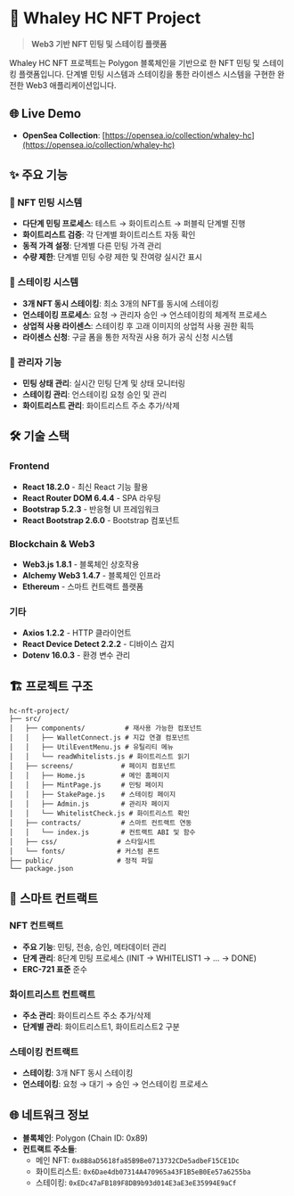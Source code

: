 # 🐋 Whaley HC NFT Project

> **Web3 기반 NFT 민팅 및 스테이킹 플랫폼**

Whaley HC NFT 프로젝트는 Polygon 블록체인을 기반으로 한 NFT 민팅 및 스테이킹 플랫폼입니다. 단계별 민팅 시스템과 스테이킹을 통한 라이센스 시스템을 구현한 완전한 Web3 애플리케이션입니다.

## 🌐 Live Demo

- **OpenSea Collection**: [https://opensea.io/collection/whaley-hc](https://opensea.io/collection/whaley-hc)

## ✨ 주요 기능

### 🎯 NFT 민팅 시스템
- **다단계 민팅 프로세스**: 테스트 → 화이트리스트 → 퍼블릭 단계별 진행
- **화이트리스트 검증**: 각 단계별 화이트리스트 자동 확인
- **동적 가격 설정**: 단계별 다른 민팅 가격 관리
- **수량 제한**: 단계별 민팅 수량 제한 및 잔여량 실시간 표시

### 💎 스테이킹 시스템
- **3개 NFT 동시 스테이킹**: 최소 3개의 NFT를 동시에 스테이킹
- **언스테이킹 프로세스**: 요청 → 관리자 승인 → 언스테이킹의 체계적 프로세스
- **상업적 사용 라이센스**: 스테이킹 후 고래 이미지의 상업적 사용 권한 획득
- **라이센스 신청**: 구글 폼을 통한 저작권 사용 허가 공식 신청 시스템

### 🔐 관리자 기능
- **민팅 상태 관리**: 실시간 민팅 단계 및 상태 모니터링
- **스테이킹 관리**: 언스테이킹 요청 승인 및 관리
- **화이트리스트 관리**: 화이트리스트 주소 추가/삭제

## 🛠️ 기술 스택

### Frontend
- **React 18.2.0** - 최신 React 기능 활용
- **React Router DOM 6.4.4** - SPA 라우팅
- **Bootstrap 5.2.3** - 반응형 UI 프레임워크
- **React Bootstrap 2.6.0** - Bootstrap 컴포넌트

### Blockchain & Web3
- **Web3.js 1.8.1** - 블록체인 상호작용
- **Alchemy Web3 1.4.7** - 블록체인 인프라
- **Ethereum** - 스마트 컨트랙트 플랫폼

### 기타
- **Axios 1.2.2** - HTTP 클라이언트
- **React Device Detect 2.2.2** - 디바이스 감지
- **Dotenv 16.0.3** - 환경 변수 관리

## 🏗️ 프로젝트 구조

```
hc-nft-project/
├── src/
│   ├── components/          # 재사용 가능한 컴포넌트
│   │   ├── WalletConnect.js # 지갑 연결 컴포넌트
│   │   ├── UtilEventMenu.js # 유틸리티 메뉴
│   │   └── readWhitelists.js # 화이트리스트 읽기
│   ├── screens/            # 페이지 컴포넌트
│   │   ├── Home.js         # 메인 홈페이지
│   │   ├── MintPage.js     # 민팅 페이지
│   │   ├── StakePage.js    # 스테이킹 페이지
│   │   ├── Admin.js        # 관리자 페이지
│   │   └── WhitelistCheck.js # 화이트리스트 확인
│   ├── contracts/          # 스마트 컨트랙트 연동
│   │   └── index.js        # 컨트랙트 ABI 및 함수
│   ├── css/               # 스타일시트
│   └── fonts/             # 커스텀 폰트
├── public/                # 정적 파일
└── package.json
```

## 🔗 스마트 컨트랙트

### NFT 컨트랙트
- **주요 기능**: 민팅, 전송, 승인, 메타데이터 관리
- **단계 관리**: 8단계 민팅 프로세스 (INIT → WHITELIST1 → ... → DONE)
- **ERC-721 표준** 준수

### 화이트리스트 컨트랙트
- **주소 관리**: 화이트리스트 주소 추가/삭제
- **단계별 관리**: 화이트리스트1, 화이트리스트2 구분

### 스테이킹 컨트랙트
- **스테이킹**: 3개 NFT 동시 스테이킹
- **언스테이킹**: 요청 → 대기 → 승인 → 언스테이킹 프로세스

## 🌐 네트워크 정보

- **블록체인**: Polygon (Chain ID: 0x89)
- **컨트랙트 주소들**:
  - 메인 NFT: `0x8B8aD5618fa85B9Be0713732CDe5adbeF15CE1Dc`
  - 화이트리스트: `0x6Dae4db07314A470965a43F1B5eB0Ee57a6255ba`
  - 스테이킹: `0xEDc47aFB189F8DB9b93d014E3aE3eE35994E9aCf`
